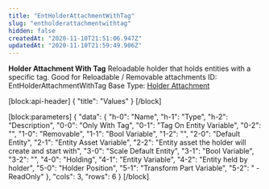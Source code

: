 ```yaml
---
title: "EntHolderAttachmentWithTag"
slug: "entholderattachmentwithtag"
hidden: false
createdAt: "2020-11-10T21:51:06.947Z"
updatedAt: "2020-11-10T21:59:49.906Z"
---
```

**Holder Attachment With Tag**
Reloadable holder that holds entities with a specific tag. Good for Reloadable / Removable attachments
ID: EntHolderAttachmentWithTag
Base Type: [Holder Attachment](doc:entholderattachment)

[block:api-header]
{
  "title": "Values"
}
[/block]

[block:parameters]
{
  "data": {
    "h-0": "Name",
    "h-1": "Type",
    "h-2": "Description",
    "0-0": "Only With Tag",
    "0-1": "Tag On Entity Variable",
    "0-2": "",
    "1-0": "Removable",
    "1-1": "Bool Variable",
    "1-2": "",
    "2-0": "Default Entity",
    "2-1": "Entity Asset Variable",
    "2-2": "Entity asset the holder will create and start with",
    "3-0": "Scale Default Entity",
    "3-1": "Bool Variable",
    "3-2": "",
    "4-0": "Holding",
    "4-1": "Entity Variable",
    "4-2": "Entity held by holder",
    "5-0": "Holder Position",
    "5-1": "Transform Part Variable",
    "5-2": " - ReadOnly"
  },
  "cols": 3,
  "rows": 6
}
[/block]